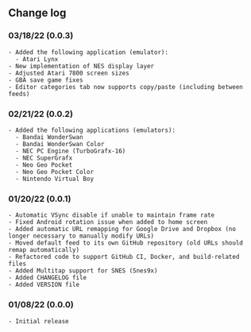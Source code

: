 ## Change log

### 03/18/22 (0.0.3)     
    - Added the following application (emulator):
      - Atari Lynx
    - New implementation of NES display layer
    - Adjusted Atari 7800 screen sizes
    - GBA save game fixes
    - Editor categories tab now supports copy/paste (including between feeds)

### 02/21/22 (0.0.2)
    - Added the following applications (emulators):
      - Bandai WonderSwan
      - Bandai WonderSwan Color
      - NEC PC Engine (TurboGrafx-16)
      - NEC SuperGrafx
      - Neo Geo Pocket
      - Neo Geo Pocket Color
      - Nintendo Virtual Boy

### 01/20/22 (0.0.1)
    - Automatic VSync disable if unable to maintain frame rate
    - Fixed Android rotation issue when added to home screen
    - Added automatic URL remapping for Google Drive and Dropbox (no longer necessary to manually modify URLs)
    - Moved default feed to its own GitHub repository (old URLs should remap automatically)
    - Refactored code to support GitHub CI, Docker, and build-related files
    - Added Multitap support for SNES (Snes9x)
    - Added CHANGELOG file
    - Added VERSION file

### 01/08/22 (0.0.0)
    - Initial release
